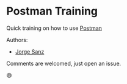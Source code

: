 Postman Training
====================

Quick training on how to use [Postman](http://getpostman.com)

Authors:

* [Jorge Sanz](https://github.com/jsanz)

Comments are welcomed, just open an issue.

:smile:

